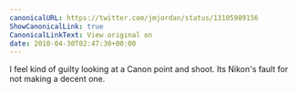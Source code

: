 ```yaml
---
canonicalURL: https://twitter.com/jmjordan/status/13105989156
ShowCanonicalLink: true
CanonicalLinkText: View original on
date: 2010-04-30T02:47:30+00:00
---
```

I feel kind of guilty looking at a Canon point and shoot. Its Nikon's fault for not making a decent one.